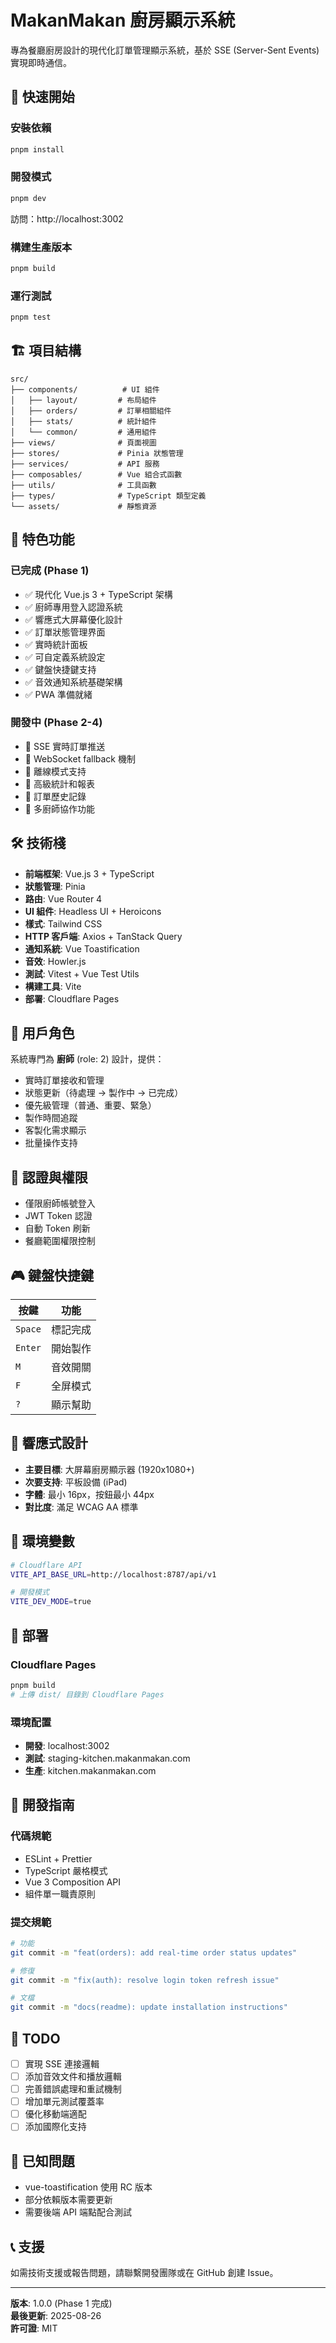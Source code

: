 # MakanMakan 廚房顯示系統

專為餐廳廚房設計的現代化訂單管理顯示系統，基於 SSE (Server-Sent Events) 實現即時通信。

## 🚀 快速開始

### 安裝依賴
```bash
pnpm install
```

### 開發模式
```bash
pnpm dev
```
訪問：http://localhost:3002

### 構建生產版本
```bash
pnpm build
```

### 運行測試
```bash
pnpm test
```

## 🏗️ 項目結構

```
src/
├── components/          # UI 組件
│   ├── layout/         # 布局組件
│   ├── orders/         # 訂單相關組件
│   ├── stats/          # 統計組件
│   └── common/         # 通用組件
├── views/              # 頁面視圖
├── stores/             # Pinia 狀態管理
├── services/           # API 服務
├── composables/        # Vue 組合式函數
├── utils/              # 工具函數
├── types/              # TypeScript 類型定義
└── assets/             # 靜態資源
```

## 🎨 特色功能

### 已完成 (Phase 1)
- ✅ 現代化 Vue.js 3 + TypeScript 架構
- ✅ 廚師專用登入認證系統
- ✅ 響應式大屏幕優化設計
- ✅ 訂單狀態管理界面
- ✅ 實時統計面板
- ✅ 可自定義系統設定
- ✅ 鍵盤快捷鍵支持
- ✅ 音效通知系統基礎架構
- ✅ PWA 準備就緒

### 開發中 (Phase 2-4)
- 🔄 SSE 實時訂單推送
- 🔄 WebSocket fallback 機制
- 🔄 離線模式支持
- 🔄 高級統計和報表
- 🔄 訂單歷史記錄
- 🔄 多廚師協作功能

## 🛠️ 技術棧

- **前端框架**: Vue.js 3 + TypeScript
- **狀態管理**: Pinia
- **路由**: Vue Router 4
- **UI 組件**: Headless UI + Heroicons
- **樣式**: Tailwind CSS
- **HTTP 客戶端**: Axios + TanStack Query
- **通知系統**: Vue Toastification
- **音效**: Howler.js
- **測試**: Vitest + Vue Test Utils
- **構建工具**: Vite
- **部署**: Cloudflare Pages

## 🎯 用戶角色

系統專門為 **廚師** (role: 2) 設計，提供：

- 實時訂單接收和管理
- 狀態更新（待處理 → 製作中 → 已完成）
- 優先級管理（普通、重要、緊急）
- 製作時間追蹤
- 客製化需求顯示
- 批量操作支持

## 🔐 認證與權限

- 僅限廚師帳號登入
- JWT Token 認證
- 自動 Token 刷新
- 餐廳範圍權限控制

## 🎮 鍵盤快捷鍵

| 按鍵 | 功能 |
|------|------|
| `Space` | 標記完成 |
| `Enter` | 開始製作 |
| `M` | 音效開關 |
| `F` | 全屏模式 |
| `?` | 顯示幫助 |

## 📱 響應式設計

- **主要目標**: 大屏幕廚房顯示器 (1920x1080+)
- **次要支持**: 平板設備 (iPad)
- **字體**: 最小 16px，按鈕最小 44px
- **對比度**: 滿足 WCAG AA 標準

## 🔧 環境變數

```bash
# Cloudflare API
VITE_API_BASE_URL=http://localhost:8787/api/v1

# 開發模式
VITE_DEV_MODE=true
```

## 🚀 部署

### Cloudflare Pages
```bash
pnpm build
# 上傳 dist/ 目錄到 Cloudflare Pages
```

### 環境配置
- **開發**: localhost:3002
- **測試**: staging-kitchen.makanmakan.com
- **生產**: kitchen.makanmakan.com

## 🤝 開發指南

### 代碼規範
- ESLint + Prettier
- TypeScript 嚴格模式
- Vue 3 Composition API
- 組件單一職責原則

### 提交規範
```bash
# 功能
git commit -m "feat(orders): add real-time order status updates"

# 修復
git commit -m "fix(auth): resolve login token refresh issue"

# 文檔
git commit -m "docs(readme): update installation instructions"
```

## 📝 TODO

- [ ] 實現 SSE 連接邏輯
- [ ] 添加音效文件和播放邏輯
- [ ] 完善錯誤處理和重試機制
- [ ] 增加單元測試覆蓋率
- [ ] 優化移動端適配
- [ ] 添加國際化支持

## 🐛 已知問題

- vue-toastification 使用 RC 版本
- 部分依賴版本需要更新
- 需要後端 API 端點配合測試

## 📞 支援

如需技術支援或報告問題，請聯繫開發團隊或在 GitHub 創建 Issue。

---

**版本**: 1.0.0 (Phase 1 完成)  
**最後更新**: 2025-08-26  
**許可證**: MIT